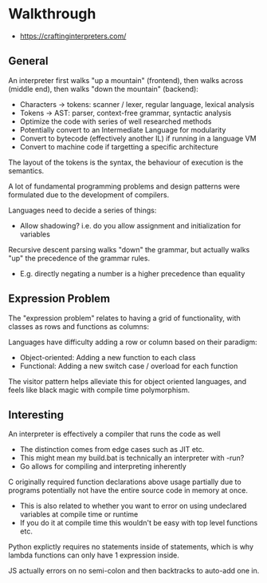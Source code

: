 # Walkthrough

- https://craftinginterpreters.com/

## General

An interpreter first walks "up a mountain" (frontend), then walks across (middle end), then walks "down the mountain" (backend):

- Characters -> tokens: scanner / lexer, regular language, lexical analysis
- Tokens -> AST: parser, context-free grammar, syntactic analysis
- Optimize the code with series of well researched methods
- Potentially convert to an Intermediate Language for modularity
- Convert to bytecode (effectively another IL) if running in a language VM
- Convert to machine code if targetting a specific architecture

The layout of the tokens is the syntax, the behaviour of execution is the semantics.

A lot of fundamental programming problems and design patterns were formulated
due to the development of compilers.

Languages need to decide a series of things:

- Allow shadowing? i.e. do you allow assignment and initialization for variables

Recursive descent parsing walks "down" the grammar, but actually walks "up"
the precedence of the grammar rules.

- E.g. directly negating a number is a higher precedence than equality

## Expression Problem

The "expression problem" relates to having a grid of functionality, with
classes as rows and functions as columns:

Languages have difficulty adding a row or column based on their paradigm:

- Object-oriented: Adding a new function to each class
- Functional: Adding a new switch case / overload for each function

The visitor pattern helps alleviate this for object oriented languages, and
feels like black magic with compile time polymorphism.

## Interesting

An interpreter is effectively a compiler that runs the code as well

- The distinction comes from edge cases such as JIT etc.
- This might mean my build.bat is technically an interpreter with -run?
- Go allows for compiling and interpreting inherently

C originally required function declarations above usage partially due to
programs potentially not have the entire source code in memory at once.

- This is also related to whether you want to error on using undeclared variables at compile time or runtime
- If you do it at compile time this wouldn't be easy with top level functions etc.

Python explictly requires no statements inside of statements, which is why
lambda functions can only have 1 expression inside.

JS actually errors on no semi-colon and then backtracks to auto-add one in.
